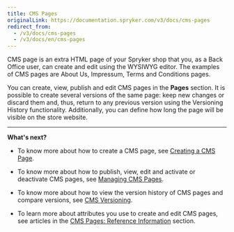 ```yaml
---
title: CMS Pages
originalLink: https://documentation.spryker.com/v3/docs/cms-pages
redirect_from:
  - /v3/docs/cms-pages
  - /v3/docs/en/cms-pages
---
```


CMS page is an extra HTML page of your Spryker shop that you, as a Back Office user, can create and edit using the WYSIWYG editor. The examples of CMS pages are About Us, Impressum, Terms and Conditions pages. 

You can create, view, publish and edit CMS pages in the **Pages** section. It is possible to create several versions of the same page: keep new changes or discard them and, thus, return to any previous version using the Versioning History functionality. Additionally, you can define how long the page will be visible on the store website.
***
**What's next?**

* To know more about how to create a CMS page, see [Creating a CMS Page](/docs/scos/dev/user-guides/202001.0/back-office-user-guide/content-management/pages/creating-a-cms-).

* To know more about how to publish, view, edit and activate or deactivate CMS pages, see [Managing CMS Pages](/docs/scos/dev/user-guides/202001.0/back-office-user-guide/content-management/pages/managing-cms-pa).

* To know more about how to view the version history of CMS pages and compare versions, see [CMS Versioning](/docs/scos/dev/user-guides/202001.0/back-office-user-guide/content-management/pages/cms-pages-versi).

* To learn more about attributes you use to create and edit CMS pages, see articles in the [CMS Pages: Reference Information](/docs/scos/dev/user-guides/202001.0/back-office-user-guide/content-management/pages/references/cms-pages-refer) section.
